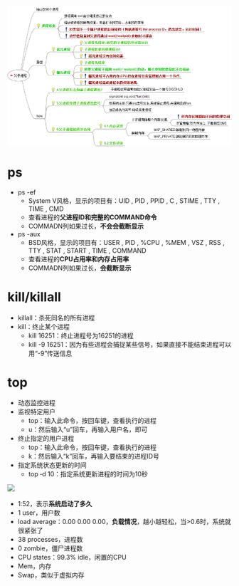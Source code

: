 ![](../photo/父子进程.png)
# ps
- ps -ef
	- System V风格，显示的项目有：UID , PID , PPID , C , STIME , TTY , TIME , CMD
	- 查看进程的**父进程ID和完整的COMMAND命令**
	- COMMADN列如果过长，**不会会截断显示**
- ps -aux
	- BSD风格，显示的项目有：USER , PID , %CPU , %MEM , VSZ , RSS , TTY , STAT , START , TIME , COMMAND
	- 查看进程的**CPU占用率和内存占用率**
	- COMMADN列如果过长，**会截断显示**

# kill/killall
- killall：杀死同名的所有进程
- kill：终止某个进程
	- kill 16251：终止进程号为16251的进程
	- kill -9 16251：因为有些进程会捕捉某些信号，如果直接不能结束进程可以用“-9”传送信息

# top
- 动态监控进程
- 监视特定用户
	- top：输入此命令，按回车键，查看执行的进程
	- u：然后输入“u”回车，再输入用户名，即可
- 终止指定的用户进程
	- top：输入此命令，按回车键，查看执行的进程
	- k：然后输入“k”回车，再输入要结束的进程ID号
- 指定系统状态更新的时间
	- top ‐d 10：指定系统更新进程的时间为10秒

![](file:///C:\Users\ADMINI~1\AppData\Local\Temp\ksohtml5260\wps1.jpg)
- 1:52，表示**系统启动了多久**
- 1 user，用户数
- load average：0.00 0.00 0.00，**负载情况**，越小越轻松，当>0.6时，系统就很紧张了
- 38 processes，进程数
- 0 zombie，僵尸进程数
- CPU states：99.3% idle，闲置的CPU
- Mem，内存
- Swap，类似于虚拟内存